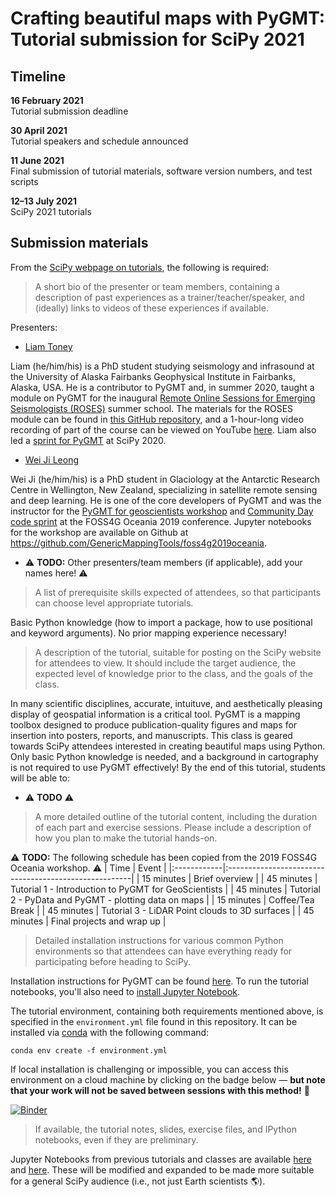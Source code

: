 # Crafting beautiful maps with PyGMT: Tutorial submission for SciPy 2021

## Timeline

**16 February 2021**  
Tutorial submission deadline

**30 April 2021**  
Tutorial speakers and schedule announced

**11 June 2021**  
Final submission of tutorial materials, software version numbers, and test
scripts

**12–13 July 2021**  
SciPy 2021 tutorials

## Submission materials

From the
[SciPy webpage on tutorials](https://www.scipy2021.scipy.org/tutorials), the
following is required:

> A short bio of the presenter or team members, containing a description of
  past experiences as a trainer/teacher/speaker, and (ideally) links to videos
  of these experiences if available.

Presenters:
* [Liam Toney](https://liam.earth/)

Liam (he/him/his) is a PhD student studying seismology and infrasound at the
University of Alaska Fairbanks Geophysical Institute in Fairbanks, Alaska, USA.
He is a contributor to PyGMT and, in summer 2020, taught a module on PyGMT for
the inaugural
[Remote Online Sessions for Emerging Seismologists (ROSES)](https://www.iris.edu/hq/inclass/course/roses)
summer school. The materials for the ROSES module can be found in
[this GitHub repository](https://github.com/fdannemanndugick/roses2020), and a
1-hour-long video recording of part of the course can be viewed on YouTube
[here](https://youtu.be/SSIGJEe0BIk). Liam also led a
[sprint for PyGMT](https://github.com/GenericMappingTools/pygmt/issues?q=label%3Ascipy-sprint)
at SciPy 2020.

* [Wei Ji Leong](https://github.com/weiji14)

Wei Ji (he/him/his) is a PhD student in Glaciology at the Antarctic Research
Centre in Wellington, New Zealand, specializing in satellite remote sensing and
deep learning. He is one of the core developers of PyGMT and was the instructor
for the [PyGMT for geoscientists workshop](https://2019.foss4g-oceania.org/schedule/2019-11-12?sessionId=SPGUQV)
and [Community Day code sprint](https://2019.foss4g-oceania.org/community-day)
at the FOSS4G Oceania 2019 conference. Jupyter notebooks for the workshop are
available on Github at https://github.com/GenericMappingTools/foss4g2019oceania.

* ⚠️ **TODO:** Other presenters/team members (if applicable), add your names here! ⚠️

> A list of prerequisite skills expected of attendees, so that participants can
  choose level appropriate tutorials.

Basic Python knowledge (how to import a package, how to use positional and keyword
arguments). No prior mapping experience necessary!

> A description of the tutorial, suitable for posting on the SciPy website for
  attendees to view. It should include the target audience, the expected level
  of knowledge prior to the class, and the goals of the class.

In many scientific disciplines, accurate, intuituve, and aesthetically pleasing
display of geospatial information is a critical tool. PyGMT is a mapping toolbox
designed to produce publication-quality figures and maps for insertion into posters,
reports, and manuscripts. This class is geared towards SciPy attendees interested in
creating beautiful maps using Python. Only basic Python knowledge is needed, and a
background in cartography is not required to use PyGMT effectively! By the end of this tutorial, students will be able to:

* ⚠️ **TODO** ⚠️

> A more detailed outline of the tutorial content, including the duration of
  each part and exercise sessions. Please include a description of how you plan
  to make the tutorial hands-on.

⚠️ **TODO:** The following schedule has been copied from the 2019 FOSS4G Oceania workshop. ⚠️
|  Time       | Event                                                 |
|:------------|:------------------------------------------------------|
| 15 minutes  | Brief overview                                        |
| 45 minutes  | Tutorial 1 - Introduction to PyGMT for GeoScientists  |
| 45 minutes  | Tutorial 2 - PyData and PyGMT - plotting data on maps |
| 15 minutes  | Coffee/Tea Break                                      |
| 45 minutes  | Tutorial 3 - LiDAR Point clouds to 3D surfaces        |
| 45 minutes  | Final projects and wrap up                            |

> Detailed installation instructions for various common Python environments so
  that attendees can have everything ready for participating before heading to
  SciPy.

Installation instructions for PyGMT can be found
[here](https://www.pygmt.org/latest/install.html). To run the tutorial
notebooks, you'll also need to
[install Jupyter Notebook](https://jupyter.org/install).

The tutorial environment, containing both requirements mentioned above, is specified
in the `environment.yml` file found in this repository. It can be installed via
[conda](https://docs.conda.io/en/latest/) with the following command:
```
conda env create -f environment.yml
```

If local installation is challenging or impossible, you can access this environment
on a cloud machine by clicking on the badge below — **but note that your work will
not be saved between sessions with this method!** 🚨

[![Binder](https://binder.pangeo.io/badge_logo.svg)](https://binder.pangeo.io/v2/gh/GenericMappingTools/scipy2021/main)

> If available, the tutorial notes, slides, exercise files, and IPython
  notebooks, even if they are preliminary.

Jupyter Notebooks from previous tutorials and classes are available
[here](https://github.com/GenericMappingTools/foss4g2019oceania) and
[here](https://github.com/fdannemanndugick/roses2020/tree/master/unit08).
These will be modified and expanded to be made more suitable for a general SciPy
audience (i.e., not just Earth scientists 🌎).
